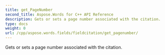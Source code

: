```yaml
---
title: get_PageNumber
second_title: Aspose.Words for C++ API Reference
description: Gets or sets a page number associated with the citation. 
type: docs
weight: 0
url: /cpp/aspose.words.fields/fieldcitation/get_pagenumber/
---
```


Gets or sets a page number associated with the citation. 

